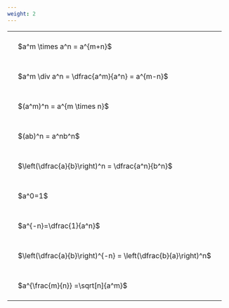 ```yaml
---
weight: 2
---
```


<style type="text/css">
#T_f8b08 th.col_heading {
  text-align: left;
  font-size: 1em;
}
#T_f8b08 td {
  text-align: left;
  font-size: 1em;
  padding: 1.5em;
}
</style>
<table id="T_f8b08">
  <thead>
  </thead>
  <tbody>
    <tr>
      <td id="T_f8b08_row0_col0" class="data row0 col0" >$a^m \times a^n = a^{m+n}$</td>
    </tr>
    <tr>
      <td id="T_f8b08_row1_col0" class="data row1 col0" >$a^m \div a^n = \dfrac{a^m}{a^n} = a^{m-n}$</td>
    </tr>
    <tr>
      <td id="T_f8b08_row2_col0" class="data row2 col0" >$(a^m)^n = a^{m \times n}$</td>
    </tr>
    <tr>
      <td id="T_f8b08_row3_col0" class="data row3 col0" >$(ab)^n = a^nb^n$</td>
    </tr>
    <tr>
      <td id="T_f8b08_row4_col0" class="data row4 col0" >$\left(\dfrac{a}{b}\right)^n = \dfrac{a^n}{b^n}$</td>
    </tr>
    <tr>
      <td id="T_f8b08_row5_col0" class="data row5 col0" >$a^0=1$</td>
    </tr>
    <tr>
      <td id="T_f8b08_row6_col0" class="data row6 col0" >$a^{-n}=\dfrac{1}{a^n}$</td>
    </tr>
    <tr>
      <td id="T_f8b08_row7_col0" class="data row7 col0" >$\left(\dfrac{a}{b}\right)^{-n} = \left(\dfrac{b}{a}\right)^n$</td>
    </tr>
    <tr>
      <td id="T_f8b08_row8_col0" class="data row8 col0" >$a^{\frac{m}{n}} =\sqrt[n]{a^m}$</td>
    </tr>
  </tbody>
</table>
